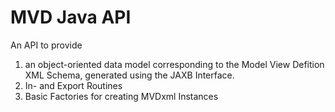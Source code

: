 # MVD Java API

An API to provide 

 1. an object-oriented data model corresponding to the Model View Defition XML Schema, generated using the JAXB Interface.
 2. In- and Export Routines
 3. Basic Factories for creating MVDxml Instances

